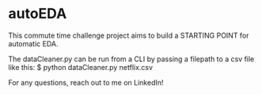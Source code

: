 # autoEDA

This commute time challenge project aims to build a STARTING POINT for automatic EDA. 

The dataCleaner.py can be run from a CLI by passing a filepath to a csv file like this:
$ python dataCleaner.py netflix.csv

For any questions, reach out to me on LinkedIn!
